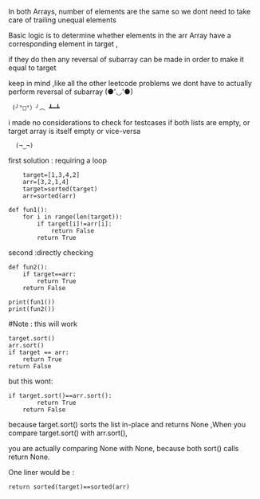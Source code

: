 
In both Arrays, number of elements are the same so we dont need to take care of trailing unequal elements

Basic logic is to determine whether elements in the arr Array have a corresponding element in target ,

if they do then any reversal of subarray can be made in order to make it equal to target

keep in mind ,like all the other leetcode problems we dont have to actually perform reversal of subarray (●'◡'●)

     (╯°□°）╯︵ ┻━┻

i made no considerations to check for testcases if both lists are empty, or target array is itself empty or vice-versa 
      
      (¬‿¬)

first solution : requiring a loop 

        target=[1,3,4,2]
        arr=[3,2,1,4]
        target=sorted(target)
        arr=sorted(arr)

    def fun1():
        for i in range(len(target)):
            if target[i]!=arr[i]:
                return False
            return True
  second :directly checking 

    def fun2():
        if target==arr:
            return True
        return False

    print(fun1())
    print(fun2())
#Note :
this will work 
    
    target.sort()
    arr.sort()
    if target == arr:
        return True
    return False

but this wont:
    
    if target.sort()==arr.sort():
            return True
        return False

because target.sort() sorts the list in-place and returns None ,When you compare target.sort() with arr.sort(), 

you are actually comparing None with None, because both sort() calls return None.

One liner would be :

    return sorted(target)==sorted(arr)

